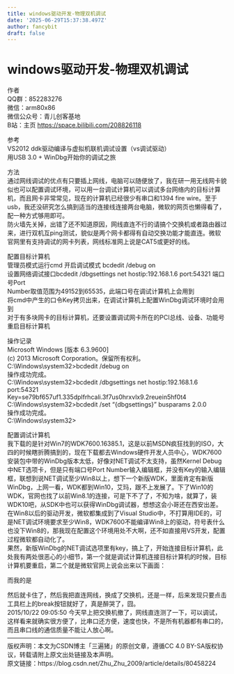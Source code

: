 ```yaml
---
title: windows驱动开发-物理双机调试
date: '2025-06-29T15:37:38.497Z'
author: fancybit
draft: false
---
```

<div class="header"><h1 class="single-title animate__animated animate__pulse animate__faster">windows驱动开发-物理双机调试</h1></div>

<div class="content" id="content"><p>作者<br> QQ群：852283276<br> 微信：arm80x86<br> 微信公众号：青儿创客基地<br> B站：主页 <a href="https://space.bilibili.com/208826118" target="_blank" rel="external nofollow noopener noreferrer">https://space.bilibili.com/208826118</a></p><p>参考<br> VS2012 ddk驱动编译与虚拟机联机调试设置（vs调试驱动）<br> 用USB 3.0 + WinDbg开始你的调试之旅</p><p>方法<br> 通过网线调试的优点有只要插上网线，电脑可以随便放了，我在研一用无线网卡貌似也可以配置调试环境，可以用一台调试计算机可以调试多台网络内的目标计算机，而且网卡非常常见，现在的计算机已经很少有串口和1394 fire wire。至于usb，我还没研究怎么搞到适当的连接线连接两台电脑，微软的网页也懒得看了，配一种方式够用即可。<br> 防火墙先关掉，出错了还不知道原因，网线直连不行的请搞个交换机或者路由器过来，进行双机互ping测试，貌似是两个网卡都得有自动交换功能才能直连。微软官网里有支持调试的网卡列表，网线标准网上说是CAT5或更好的线。</p><p>配置目标计算机<br> 管理员模式运行cmd 开启调试模式 bcdedit /debug on<br> 设置网络调试接口bcdedit /dbgsettings net hostip:192.168.1.6 port:54321 端口号Port<br> Number取值范围为49152到65535，此端口号在调试计算机上会用到<br> 将cmd中产生的口令Key拷贝出来，在调试计算机上配置WinDbg调试环境时会用到<br> 对于有多块网卡的目标计算机，还要设置调试网卡所在的PCI总线、设备、功能号 重启目标计算机</p><p>操作记录<br> Microsoft Windows [版本 6.3.9600]<br> (c) 2013 Microsoft Corporation。保留所有权利。<br> C:\Windows\system32&gt;bcdedit /debug on<br> 操作成功完成。<br> C:\Windows\system32&gt;bcdedit /dbgsettings net hostip:192.168.1.6 port:54321<br> Key=se79bf657uf1.335dplfrhcali.3f7us0hrxvlx9.2reuein5hf0t4<br> C:\Windows\system32&gt;bcdedit /set “{dbgsettings}” busparams 2.0.0<br> 操作成功完成。<br> C:\Windows\system32&gt;</p><p>配置调试计算机<br> 我下载的是针对Win7的WDK7600.16385.1，这是以前MSDN疯狂找到的ISO，大四的时候瞎折腾搞到的，现在下载都去Windows硬件开发人员中心，WDK7600安装包中带的WinDbg版本太低，好像对NET调试不太支持，虽然Kernel Debug中NET选项卡，但是只有端口号Port Number输入编辑框，并没有Key的输入编辑框，联想到说NET调试至少Win8以上，想下一个新版WDK，里面肯定有新版WinDbg，上网一看，WDK都到Win10，艾玛，跟不上发展了。下了Win10的WDK，官网也找了以前Win8.1的连接，可是下不了了，不知为啥，就算了，装WDK10吧，从SDK中也可以获得WinDbg调试器，想想这会小哥还在西安出差。<br> 在Win8以后的驱动开发，微软都集成到了Visual Studio中，不打算用IDE的，可是NET调试环境要求至少Win8，WDK7600不能编译Win8上的驱动，符号表什么也没下Win8的，那我现在配置这个环境用处不大啊，还不如直接用VS开发，配置过程微软都自动化了。<br> 果然，新版WinDbg的NET调试选项里有key，搞上了，开始连接目标计算机，此处我有两处很恶心的小细节，第一个就是调试计算机连接目标计算机的时候，目标计算机要重启，第二个就是微软官网上说会出来以下画面：</p><p>而我的是</p><p>然后就卡住了，然后我把直连网线，换成了交换机，还是一样，后来发现只要点击工具栏上的break按钮就好了，真是醉哭了，囧。<br> 2015/10/22 09:05:50 今天早上把交换机撤了，网线直连测了一下，可以调试，这样看来就确实很方便了，比串口还方便，速度也快，不是所有机器都有串口的，而且串口线的通信质量不能让人放心啊。<br> ————————————————<br> 版权声明：本文为CSDN博主「三遍猪」的原创文章，遵循CC 4.0 BY-SA版权协议，转载请附上原文出处链接及本声明。<br> 原文链接：https://blog.csdn.net/Zhu_Zhu_2009/article/details/80458224</p></div>

